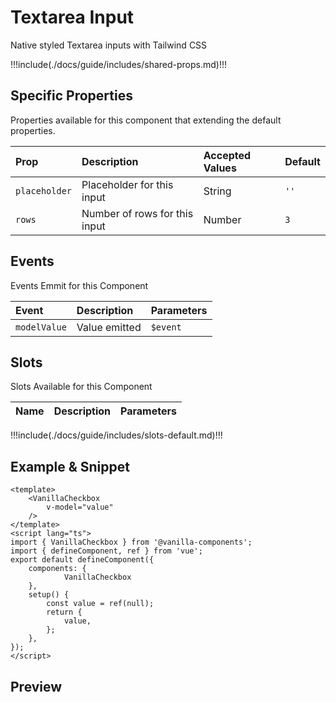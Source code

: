 # Textarea Input

Native styled Textarea inputs with Tailwind CSS

!!!include(./docs/guide/includes/shared-props.md)!!!

## Specific Properties

Properties available for this component that extending the default properties.

| Prop          | Description                   | Accepted Values | Default |
|:--------------|:------------------------------|:----------------|:--------|
| `placeholder` | Placeholder for this input    | String          | `''`    |
| `rows`        | Number of rows for this input | Number          | `3`     |

## Events

Events Emmit for this Component

| Event        | Description   | Parameters |
|:-------------|:--------------|:-----------|
| `modelValue` | Value emitted | `$event`   |

## Slots

Slots Available for this Component

| Name | Description | Parameters |
|:-----|:------------|:-----------|
!!!include(./docs/guide/includes/slots-default.md)!!!

## Example & Snippet
```vue
<template>
    <VanillaCheckbox 
        v-model="value"
    />
</template>
<script lang="ts">
import { VanillaCheckbox } from '@vanilla-components';
import { defineComponent, ref } from 'vue';
export default defineComponent({
    components: {
		    VanillaCheckbox
    },
    setup() {
        const value = ref(null);
        return {
            value,
        };
    },
});
</script>
```

## Preview
<wrapper src="components/Checkbox/demo" />
